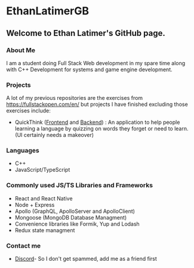 # EthanLatimerGB

## Welcome to Ethan Latimer's GitHub page. 

### About Me

I am a student doing Full Stack Web development in my spare time along with C++ Development for systems and game engine development. 

### Projects

A lot of my previous repositories are the exercises from https://fullstackopen.com/en/ but projects I have finished excluding those exercises include: 

* QuickThink ([Frontend](https://github.com/EthanLatimerGB/Quick-Think-Frontend "Frontend page") and [Backend](https://github.com/EthanLatimerGB/Quick-Think-Backend "Backend page")) : An application to help people learning a language by quizzing on words they forget or need to learn. (UI certainly needs a makeover)

### Languages
* C++
* JavaScript/TypeScript

### Commonly used JS/TS Libraries and Frameworks
* React and React Native
* Node + Express
* Apollo (GraphQL, ApolloServer and ApolloClient)
* Mongoose (MongoDB Database Managment) 
* Convenience libraries like Formik, Yup and Lodash
* Redux state managment

### Contact me
* [Discord](https://discord.com/users/Bambamarama#2655)- So I don't get spammed, add me as a friend first
